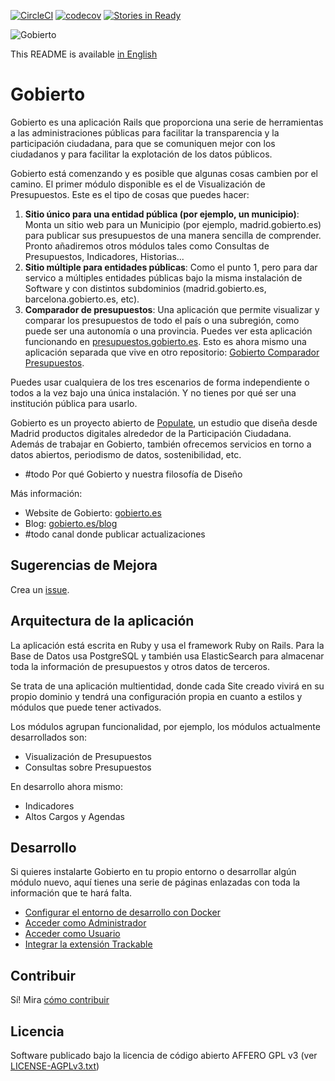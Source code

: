 [![CircleCI](https://circleci.com/gh/PopulateTools/gobierto-dev.svg?style=svg)](https://circleci.com/gh/PopulateTools/gobierto-dev)
[![codecov](https://img.shields.io/codecov/c/github/PopulateTools/gobierto-dev.svg)](https://codecov.io/gh/PopulateTools/gobierto-dev)
[![Stories in Ready](https://badge.waffle.io/PopulateTools/gobierto-dev.svg?label=ready&title=Ready)](http://waffle.io/PopulateTools/gobierto-dev)

![Gobierto](https://gobierto.es/assets/logo_gobierto.png)

This README is available [in English](README_EN.md)

# Gobierto

Gobierto es una aplicación Rails que proporciona una serie de herramientas a las administraciones públicas para facilitar la transparencia y la participación ciudadana, para que se comuniquen mejor con los ciudadanos y para facilitar la explotación de los datos públicos.

Gobierto está comenzando y es posible que algunas cosas cambien por el camino. El primer módulo disponible es el de Visualización de Presupuestos. Este es el tipo de cosas que puedes hacer:

1. **Sitio único para una entidad pública (por ejemplo, un municipio)**: Monta un sitio web para un Municipio (por ejemplo, madrid.gobierto.es) para publicar sus presupuestos de una manera sencilla de comprender. Pronto añadiremos otros módulos tales como Consultas de Presupuestos, Indicadores, Historias...
2. **Sitio múltiple para entidades públicas**: Como el punto 1, pero para dar servico a múltiples entidades públicas bajo la misma instalación de Software y con distintos subdominios (madrid.gobierto.es, barcelona.gobierto.es, etc).
3. **Comparador de presupuestos**: Una aplicación que permite visualizar y comparar los presupuestos de todo el país o una subregión, como puede ser una autonomía o una provincia. Puedes ver esta aplicación funcionando en [presupuestos.gobierto.es](https://presupuestos.gobierto.es). Esto es ahora mismo una aplicación separada que vive en otro repositorio: [Gobierto Comparador Presupuestos](https://github.com/PopulateTools/gobierto-comparador-presupuestos).

Puedes usar cualquiera de los tres escenarios de forma independiente o todos a la vez bajo una única instalación. Y no tienes por qué ser una institución pública para usarlo.

Gobierto es un proyecto abierto de [Populate](http://populate.tools), un estudio que diseña desde Madrid productos digitales alrededor de la Participación Ciudadana. Además de trabajar en Gobierto, también ofrecemos servicios en torno a datos abiertos, periodismo de datos, sostenibilidad, etc.

* #todo Por qué Gobierto y nuestra filosofía de Diseño

Más información: 

* Website de Gobierto: [gobierto.es](http://gobierto.es)
* Blog: [gobierto.es/blog](http://gobierto.es/blog)
* #todo canal donde publicar actualizaciones

## Sugerencias de Mejora

Crea un [issue](https://github.com/PopulateTools/gobierto/issues).

## Arquitectura de la aplicación

La aplicación está escrita en Ruby y usa el framework Ruby on Rails. Para la Base de Datos usa PostgreSQL y también usa ElasticSearch para almacenar toda la información de presupuestos y otros datos de terceros.

Se trata de una aplicación multientidad, donde cada Site creado vivirá en su propio dominio y tendrá una configuración propia en cuanto a estilos y módulos que puede tener activados.

Los módulos agrupan funcionalidad, por ejemplo, los módulos actualmente desarrollados son:

- Visualización de Presupuestos
- Consultas sobre Presupuestos

En desarrollo ahora mismo:

- Indicadores
- Altos Cargos y Agendas

## Desarrollo

Si quieres instalarte Gobierto en tu propio entorno o desarrollar algún módulo nuevo, aquí tienes una serie de páginas enlazadas con toda la información que te hará falta.

- [Configurar el entorno de desarrollo con Docker](docs/development-environment.md)
- [Acceder como Administrador](docs/admin-namespace.md)
- [Acceder como Usuario](docs/user-namespace.md)
- [Integrar la extensión Trackable](docs/trackable-extension.md)

## Contribuir

Sí! Mira [cómo contribuir](https://github.com/PopulateTools/gobierto/blob/master/CONTRIBUTING_ES.md)

## Licencia

Software publicado bajo la licencia de código abierto AFFERO GPL v3 (ver [LICENSE-AGPLv3.txt](https://github.com/PopulateTools/gobierto/blob/master/LICENSE-AGPLv3.txt))
